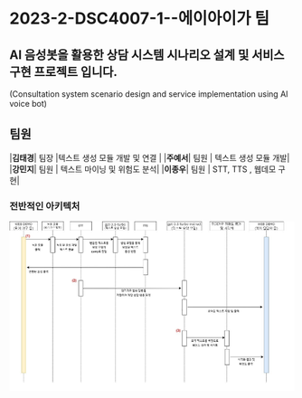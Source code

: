 # 2023-2-DSC4007-1--에이아이가 팀

## AI 음성봇을 활용한 상담 시스템 시나리오 설계 및 서비스 구현 프로젝트 입니다.
(Consultation system scenario design and service implementation using AI voice bot)


## 팀원

|**김태경**| 팀장 |텍스트 생성 모듈 개발 및 연결 |
|**주예서**| 팀원 | 텍스트 생성 모듈 개발|
|**강민지**| 팀원 | 텍스트 마이닝 및 위험도 분석|
|**이종우**| 팀원 | STT, TTS , 웹데모 구현|


### 전반적인 아키텍처


<img src="./image01.png" height="300" width="600px"></img>
